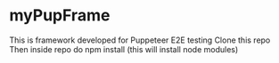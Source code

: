 # myPupFrame
This is framework developed for Puppeteer E2E testing
Clone this repo
Then inside repo do npm install (this will install node modules)
